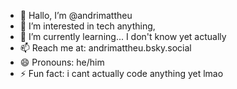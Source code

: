 - 👋 Hallo, I’m @andrimattheu
- 👀 I’m interested in tech anything, 
- 🌱 I’m currently learning... I don't know yet actually
- 📫 Reach me at: andrimattheu.bsky.social
- 😄 Pronouns: he/him
- ⚡ Fun fact: i cant actually code anything yet lmao

<!---
andrimattheu/andrimattheu is a ✨ special ✨ repository because its `README.md` (this file) appears on your GitHub profile.
You can click the Preview link to take a look at your changes.
--->
